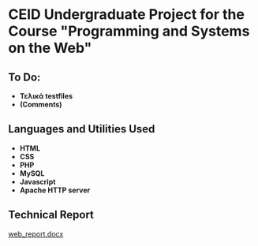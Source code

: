 # CEID Undergraduate Project for the Course "Programming and Systems on the Web"



<h2>To Do:</h2>

- <b>Τελικά testfiles</b>
- <b>(Comments)</b>


<h2>Languages and Utilities Used</h2>

- <b>HTML</b>
- <b>CSS</b>
- <b>PHP</b>
- <b>MySQL</b>
- <b>Javascript</b>
- <b>Apache HTTP server</b>

<h2>Technical Report</h2>

[web_report.docx](https://upatrasgr-my.sharepoint.com/:w:/g/personal/up1093320_upatras_gr/EWBqCI-nFTFNqJrxYYGxbt0BqjDK9bzyOQl3NQL9T5XR6A?e=2aUZ3r
)
